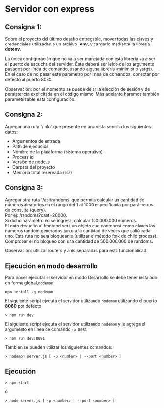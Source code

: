 # Servidor con express

## Consigna 1:

Sobre el proyecto del último desafío entregable, mover todas las claves y credenciales utilizadas a un archivo __.env__, y cargarlo mediante la librería __dotenv__.

La única configuración que no va a ser manejada con esta librería va a ser el puerto de escucha del servidor. Éste deberá ser leído de los argumento pasados por línea de comando, usando alguna librería (minimist o yargs). En el caso de no pasar este parámetro por línea de comandos, conectar por defecto al puerto 8080.  

Observación: por el momento se puede dejar la elección de sesión y de persistencia explicitada en el código mismo. Más adelante haremos también parametrizable esta configuración.  

## Consigna 2:

Agregar una ruta '/info' que presente en una vista sencilla los siguientes datos:  

- Argumentos de entrada
- Path de ejecución
- Nombre de la plataforma (sistema operativo)
- Process id
- Versión de node.js
- Carpeta del proyecto
- Memoria total reservada (rss)

## Consigna 3:

Agregar otra ruta '/api/randoms' que permita calcular un cantidad de números aleatorios en el rango del 1 al 1000 especificada por parámetros de consulta (query).  
Por ej: /randoms?cant=20000.  
Si dicho parámetro no se ingresa, calcular 100.000.000 números.  
El dato devuelto al frontend será un objeto que contendrá como claves los números random generados junto a la cantidad de veces que salió cada uno. Esta ruta no será bloqueante (utilizar el método fork de child process). Comprobar el no bloqueo con una cantidad de 500.000.000 de randoms.  

Observación: utilizar routers y apis separadas para esta funcionalidad.


## Ejecución en modo desarrollo

Para poder ejecutar el servidor en modo Desarrollo se debe tener instalado en forma global,``nodemon``.  
```console
npm install -g nodemon
```
El siguiente script ejecuta el servidor utilizando ``nodemon`` utilizando el puerto __8080__ por defecto 
```console
> npm run dev 
```
El siguiente script ejecuta el servidor utilizando ``nodemon`` y le agrega el argumento en linea de comando ``-p 8081``

```console
> npm run dev:8081 
```

Tambien se pueden utilizar los siguientes comandos:

```console
> nodemon server.js [ -p <number> | --port <number> ] 
```

## Ejecución

```console
> npm start
```
ó

```console
> node server.js [ -p <number> | --port <number> ] 
```
